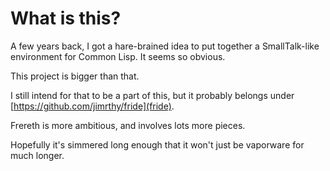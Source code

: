 What is this?
=============

A few years back, I got a hare-brained idea to put together a
SmallTalk-like environment for Common Lisp. It seems so obvious.

This project is bigger than that.

I still intend for that to be a part of this, but it probably
belongs under [https://github.com/jimrthy/fride](fride).

Frereth is more ambitious, and involves lots more pieces.

Hopefully it's simmered long enough that it won't just be
vaporware for much longer.